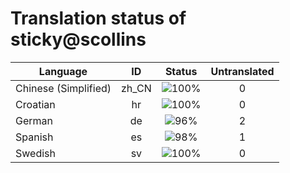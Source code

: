 # Translation status of sticky@scollins

Language | ID | Status | Untranslated
---------|:--:|:------:|:-----------:
Chinese (Simplified) | zh_CN | ![100%](http://progressed.io/bar/100) | 0
Croatian | hr | ![100%](http://progressed.io/bar/100) | 0
German | de | ![96%](http://progressed.io/bar/96) | 2
Spanish | es | ![98%](http://progressed.io/bar/98) | 1
Swedish | sv | ![100%](http://progressed.io/bar/100) | 0
